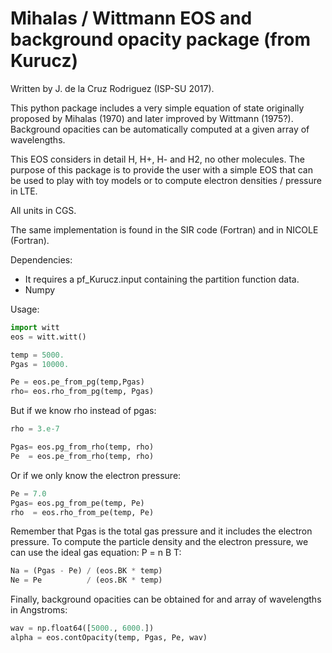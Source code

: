 # Mihalas / Wittmann EOS and background opacity package (from Kurucz)
Written by J. de la Cruz Rodriguez (ISP-SU 2017).

This python package includes a very simple equation of state
originally proposed by Mihalas (1970) and later improved by
Wittmann (1975?). Background opacities can be automatically
computed at a given array of wavelengths.

This EOS considers in detail H, H+, H- and H2, no other molecules.
The purpose of this package is to provide the user with
a simple EOS that can be used to play with toy models or to
compute electron densities / pressure in LTE.

All units in CGS.

The same implementation is found in the SIR code (Fortran) and
in NICOLE (Fortran).

Dependencies:
* It requires a pf_Kurucz.input containing the partition function data.
* Numpy

Usage:
```python
import witt
eos = witt.witt()

temp = 5000.
Pgas = 10000.

Pe = eos.pe_from_pg(temp,Pgas)
rho= eos.rho_from_pg(temp, Pgas)
```
But if we know rho instead of pgas:
```python
rho = 3.e-7

Pgas= eos.pg_from_rho(temp, rho)
Pe  = eos.pe_from_rho(temp, rho)
```
Or if we only know the electron pressure:
```python
Pe = 7.0
Pgas= eos.pg_from_pe(temp, Pe)
rho  = eos.rho_from_pe(temp, Pe)
```

Remember that Pgas is the total gas pressure and it includes the electron pressure. To compute the particle density and the electron pressure, we can use the ideal gas equation: P = n B T:
```python
Na = (Pgas - Pe) / (eos.BK * temp)
Ne = Pe          / (eos.BK * temp)
```

Finally, background opacities can be obtained for and array of wavelengths
in Angstroms:
```python
wav = np.float64([5000., 6000.])
alpha = eos.contOpacity(temp, Pgas, Pe, wav)
```